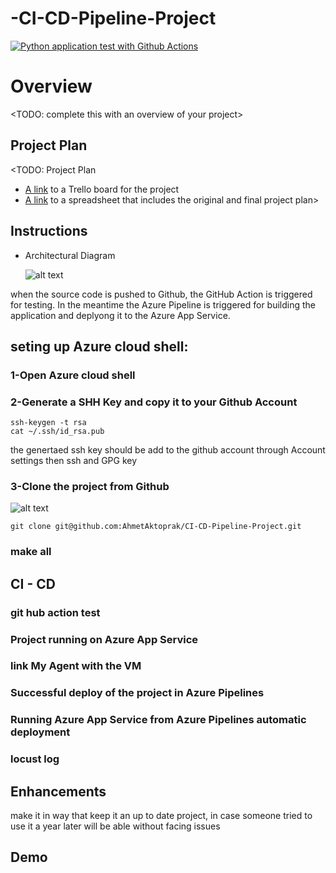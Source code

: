 # -CI-CD-Pipeline-Project


[![Python application test with Github Actions](https://github.com/AhmetAktoprak/CI-CD-Pipeline-Project/actions/workflows/pythonapp.yml/badge.svg)](https://github.com/AhmetAktoprak/CI-CD-Pipeline-Project/actions/workflows/pythonapp.yml)


# Overview

<TODO: complete this with an overview of your project>

## Project Plan
<TODO: Project Plan

* [A link](https://trello.com/invite/b/14uKHOH7/ATTIbcf85a2df9fd65896c5d727a212c77e42F210F69/ci-cd-project) to a Trello board for the project
* [A link](https://docs.google.com/spreadsheets/d/1m_9LSaJEdbdkG3M6LbqqFDDpVbcVy23lVbyiAUpTmFk/edit?hl=tr&pli=1#gid=1348135932) to a spreadsheet that includes the original and final project plan>

## Instructions

* Architectural Diagram

   ![alt text](file:///C:/Users/Ahmet.Aktoprak/OneDrive%20-%20Shell/Documents/My%20Pictures/Screenshots/Project%20%20Diagram.png)

when the source code is pushed to Github, the GitHub Action is triggered for testing. In the meantime the Azure Pipeline is triggered for building the application and deplyong it to the Azure App Service.

## seting up Azure cloud shell:
 ### 1-Open Azure cloud shell
 ### 2-Generate a SHH Key and copy it to your Github Account

```
ssh-keygen -t rsa
cat ~/.ssh/id_rsa.pub
```
the genertaed ssh key should be add to the github account through Account settings then ssh and GPG key 

 ### 3-Clone the project from Github
 ![alt text]()

```
git clone git@github.com:AhmetAktoprak/CI-CD-Pipeline-Project.git
```
### make all 
 
## CI - CD
### git hub action test 
 
### Project running on Azure App Service

### link My Agent with the VM



### Successful deploy of the project in Azure Pipelines
 

 
### Running Azure App Service from Azure Pipelines automatic deployment
 


 ### locust log 



## Enhancements

make it in way that keep it an up to date project, in case someone tried to use it a year later will be able without facing issues 

## Demo 



